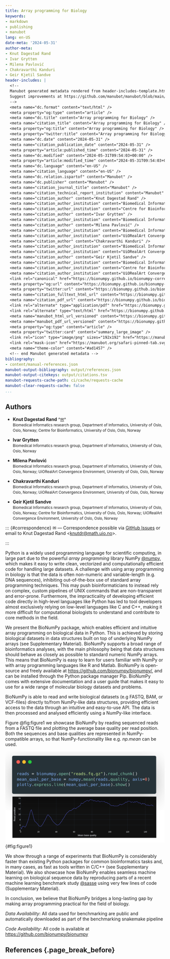 ```yaml
---
title: Array programming for Biology
keywords:
- markdown
- publishing
- manubot
lang: en-US
date-meta: '2024-05-31'
author-meta:
- Knut Dagestad Rand
- Ivar Grytten
- Milena Pavlović
- Chakravarthi Kanduri
- Geir Kjetil Sandve
header-includes: |
  <!--
  Manubot generated metadata rendered from header-includes-template.html.
  Suggest improvements at https://github.com/manubot/manubot/blob/main/manubot/process/header-includes-template.html
  -->
  <meta name="dc.format" content="text/html" />
  <meta property="og:type" content="article" />
  <meta name="dc.title" content="Array programming for Biology" />
  <meta name="citation_title" content="Array programming for Biology" />
  <meta property="og:title" content="Array programming for Biology" />
  <meta property="twitter:title" content="Array programming for Biology" />
  <meta name="dc.date" content="2024-05-31" />
  <meta name="citation_publication_date" content="2024-05-31" />
  <meta property="article:published_time" content="2024-05-31" />
  <meta name="dc.modified" content="2024-05-31T09:54:03+00:00" />
  <meta property="article:modified_time" content="2024-05-31T09:54:03+00:00" />
  <meta name="dc.language" content="en-US" />
  <meta name="citation_language" content="en-US" />
  <meta name="dc.relation.ispartof" content="Manubot" />
  <meta name="dc.publisher" content="Manubot" />
  <meta name="citation_journal_title" content="Manubot" />
  <meta name="citation_technical_report_institution" content="Manubot" />
  <meta name="citation_author" content="Knut Dagestad Rand" />
  <meta name="citation_author_institution" content="Biomedical Informatics research group, Department of Informatics, University of Oslo, Oslo, Norway" />
  <meta name="citation_author_institution" content="Centre for Bioinformatics, University of Oslo, Oslo, Norway" />
  <meta name="citation_author" content="Ivar Grytten" />
  <meta name="citation_author_institution" content="Biomedical Informatics research group, Department of Informatics, University of Oslo, Oslo, Norway" />
  <meta name="citation_author" content="Milena Pavlović" />
  <meta name="citation_author_institution" content="Biomedical Informatics research group, Department of Informatics, University of Oslo, Oslo, Norway" />
  <meta name="citation_author_institution" content="UiORealArt Convergence Environment, University of Oslo, Oslo, Norway" />
  <meta name="citation_author" content="Chakravarthi Kanduri" />
  <meta name="citation_author_institution" content="Biomedical Informatics research group, Department of Informatics, University of Oslo, Oslo, Norway" />
  <meta name="citation_author_institution" content="UiORealArt Convergence Environment, University of Oslo, Oslo, Norway" />
  <meta name="citation_author" content="Geir Kjetil Sandve" />
  <meta name="citation_author_institution" content="Biomedical Informatics research group, Department of Informatics, University of Oslo, Oslo, Norway" />
  <meta name="citation_author_institution" content="Centre for Bioinformatics, University of Oslo, Oslo, Norway" />
  <meta name="citation_author_institution" content="UiORealArt Convergence Environment, University of Oslo, Oslo, Norway" />
  <link rel="canonical" href="https://bionumpy.github.io/bionumpy-correspondence/" />
  <meta property="og:url" content="https://bionumpy.github.io/bionumpy-correspondence/" />
  <meta property="twitter:url" content="https://bionumpy.github.io/bionumpy-correspondence/" />
  <meta name="citation_fulltext_html_url" content="https://bionumpy.github.io/bionumpy-correspondence/" />
  <meta name="citation_pdf_url" content="https://bionumpy.github.io/bionumpy-correspondence/manuscript.pdf" />
  <link rel="alternate" type="application/pdf" href="https://bionumpy.github.io/bionumpy-correspondence/manuscript.pdf" />
  <link rel="alternate" type="text/html" href="https://bionumpy.github.io/bionumpy-correspondence/v/a30880dc508fb4006eb27b69114f1ec2bd064e8b/" />
  <meta name="manubot_html_url_versioned" content="https://bionumpy.github.io/bionumpy-correspondence/v/a30880dc508fb4006eb27b69114f1ec2bd064e8b/" />
  <meta name="manubot_pdf_url_versioned" content="https://bionumpy.github.io/bionumpy-correspondence/v/a30880dc508fb4006eb27b69114f1ec2bd064e8b/manuscript.pdf" />
  <meta property="og:type" content="article" />
  <meta property="twitter:card" content="summary_large_image" />
  <link rel="icon" type="image/png" sizes="192x192" href="https://manubot.org/favicon-192x192.png" />
  <link rel="mask-icon" href="https://manubot.org/safari-pinned-tab.svg" color="#ad1457" />
  <meta name="theme-color" content="#ad1457" />
  <!-- end Manubot generated metadata -->
bibliography:
- content/manual-references.json
manubot-output-bibliography: output/references.json
manubot-output-citekeys: output/citations.tsv
manubot-requests-cache-path: ci/cache/requests-cache
manubot-clear-requests-cache: false
...
```










## Authors



+ **Knut Dagestad Rand**
  ^[✉](#correspondence)^<br>
  <small>
     Biomedical Informatics research group, Department of Informatics, University of Oslo, Oslo, Norway; Centre for Bioinformatics, University of Oslo, Oslo, Norway
  </small>

+ **Ivar Grytten**
  <br>
  <small>
     Biomedical Informatics research group, Department of Informatics, University of Oslo, Oslo, Norway
  </small>

+ **Milena Pavlović**
  <br>
  <small>
     Biomedical Informatics research group, Department of Informatics, University of Oslo, Oslo, Norway; UiORealArt Convergence Environment, University of Oslo, Oslo, Norway
  </small>

+ **Chakravarthi Kanduri**
  <br>
  <small>
     Biomedical Informatics research group, Department of Informatics, University of Oslo, Oslo, Norway; UiORealArt Convergence Environment, University of Oslo, Oslo, Norway
  </small>

+ **Geir Kjetil Sandve**
  <br>
  <small>
     Biomedical Informatics research group, Department of Informatics, University of Oslo, Oslo, Norway; Centre for Bioinformatics, University of Oslo, Oslo, Norway; UiORealArt Convergence Environment, University of Oslo, Oslo, Norway
  </small>


::: {#correspondence}
✉ — Correspondence possible via [GitHub Issues](https://github.com/bionumpy/bionumpy-correspondence/issues)
or email to
Knut Dagestad Rand \<knutdr@math.uio.no\>.


:::


Python is a widely used programming language for scientific computing, in large part due to the powerful *array programming* library NumPy [@numpy], which makes it easy to write clean, vectorized and computationally efficient code for handling large datasets. A challenge with using array programming in biology is that the data is often non-numeric and variable-length (e.g. DNA sequences), inhibiting out-of-the-box use of standard array programming techniques. This may push bioinformaticians to instead rely on complex, custom pipelines of UNIX commands that are non-transparent and error-prone. Furthermore, the impracticality of developing efficient code directly in high-level languages like Python has led to tool developers almost exclusively relying on low-level languages like C and C++, making it more difficult for computational biologists to understand and contribute to core methods in the field. 

We present the BioNumPy package, which enables efficient and intuitive array programming on biological data in Python. This is achieved by storing biological datasets in data structures built on top of underlying NumPy arrays (see Supplementary Material). BioNumPy supports a broad range of bioinformatics analyses, with the main philosophy being that data structures should behave as closely as possible to standard numeric NumPy arrays. This means that BioNumPy is easy to learn for users familiar with NumPy or with array programming languages like R and Matlab. BioNumPy is open-source and freely available at https://github.com/bionumpy/bionumpy/, and can be installed through the Python package manager Pip. BioNumPy comes with extensive documentation and a user guide that makes it easy to use for a wide range of molecular biology datasets and problems.


BioNumPy is able to read and write biological datasets (e.g FASTQ, BAM, or VCF-files) directly to/from NumPy-like data structures, providing efficient access to the data through an intuitive and easy-to-use API. The data is then  processed and analysed efficiently using a NumPy-like interface.

Figure @fig:figure1 we showcase BioNumPy by reading sequenced reads from a FASTQ file and plotting the average base quality per read position. Both the sequences and base qualities are represented in NumPy-compatible arrays, so that NumPy-functionality like e.g. *np.mean* can be used. 

![**Example of BioNumPy usage**. We read a chunk from a FASTQ file, use NumPy to get the average base quality per read position and use Plotly to plot the results.](images/figure1-v3.png){#fig:figure1}


 
We show through a range of experiments that BioNumPy is considerably faster than existing Python packages for common bioinformatics tasks and, in many cases, as fast as tools written in C/C++ (see Supplementary Material). We also showcase how BioNumPy enables seamless machine learning on biological sequence data by reproducing  parts of a recent machine learning benchmark study [@sasse] using very few lines of code (Supplementary Material). 

In conclusion, we believe that BioNumPy bridges a long-lasting gap by making array programming practical for the field of biology.

*Data Availability*: All data used for benchmarking are public and automatically downloaded as part of the benchmarking snakemake pipeline

*Code Availability*: All code is available at https://github.com/bionumpy/bionumpy

[@numpy]: doi:10.1038/s41586-020-2649-2
[@sasse]: doi:10.1038/s41588-023-01524-6



## References {.page_break_before}

<!-- Explicitly insert bibliography here -->
<div id="refs"></div>

